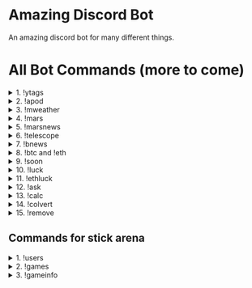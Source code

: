 # Amazing Discord Bot
An amazing discord bot for many different things.

# All Bot Commands (more to come)

<details>
   <summary>1. !ytags</summary>
  
   - See & copy all tags used in any youtube videos.
   - Usage: !ytags [youtube link]
</details>

<details>
   <summary>2. !apod</summary>
  
   - Get the Astronomy picture of the day (with additional option to choose a random date or specify your own aswell).<br>
   - Optional usages: !apod {date} / !apod random
</details>

<details>
  <summary>3. !mweather</summary>
  
  - Get the latest mars weather update from the Perseverance Rover, with the "MarsWxReport" twitter account.
</details>

<details>
  <summary>4. !mars</summary>
  
  - Get one of the most recent Mars surface photos from the perseverance and curiosity rovers.
</details>

<details>
  <summary>5. !marsnews</summary>
  
  - Get the latest news about the Mars mission from NASA's official website.
</details>

<details>
  <summary>6. !telescope</summary>
   
   - Get the latest news about the new James Webb telescope about to launch to space.
   - Optional "info" command argument will show the telescope's current location, time left, speed etc. !telescope info
</details>

<details>
  <summary>7. !bnews</summary>
   
   - Get the newest news/posts from bitcoin subreddit.
</details>

<details>
  <summary>8. !btc and !eth</summary>
   
   - Convert bitcoin or ethereum value to USD dollars with bitcoin's or ethereum's real time price.
   - Usage: !btc [value] or !eth [value]
</details>

<details>
   <summary>9. !soon</summary>
   
   - Work in progress and will be coming soon. It's for predicting bitcoin price in period of time (max 1 in week) and earning win or loss score for it when the prediction date comes.
   - Usage: !soon [btc price] [month day]
</details>

<details>
  <summary>10. !luck</summary>
  
  - Generate 10 random bitcoin wallets and their matching private keys & display their balances.
</details>

<details>
  <summary>11. !ethluck</summary>
  
  - Generate 10 random ethereum wallets and their matching private keys & display their balances.
</details>

<details>
  <summary>12. !ask</summary>
  
  - Ask the bot about anything and get a random yes or no.
  - Usage: /ask [question]
</details>

<details>
  <summary>13. !calc</summary>
  
  - Bonus command. Easily calculate stuff with just one command, using 'simplecalculator' module.
  - Command example: !calc 2 + 2
</details>

<details>
  <summary>14. !colvert</summary>
  
  - Easily convert RGB color to HEX color or HEX color to RGB color.
  - Command example: !colvert 255000000 or !colvert #FF0000
</details>

<details>
  <summary>15. !remove</summary>
  
  - Easily remove background almost perfectly from almost any image out there.
  - Command example: !remove https://www.somesite/with/someimage.png
</details>

## Commands for stick arena
<details>
  <summary>1. !users</summary>
  
  - Check who's online in a specified server
  - Command example: !users 2dc
</details>

<details>
  <summary>2. !games</summary>
  
  - Check what games are opened and how much round time left in a specified server
  - Command example: !games 2dc
</details>

<details>
  <summary>3. !gameinfo</summary>
  
  - Get all the info you need about a game in a specified server (time left, game mode, map, amount of players & creator)
  - Command example: !gameinfo 2dc ffa
</details>

